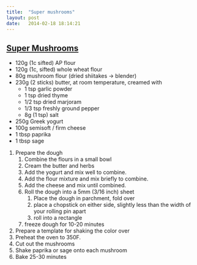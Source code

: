 ```yaml
---
title:  "Super mushrooms"
layout: post
date:   2014-02-18 18:14:21
---
```


[Super Mushrooms](http://www.warpzoneprints.com/go/sample-page/mario_mushroom_01/)
---------------
* 120g (1c sifted) AP flour
* 120g (1c, sifted) whole wheat flour
* 80g mushroom flour (dried shiitakes -> blender)
* 230g (2 sticks) butter, at room temperature, creamed with
	* 1 tsp garlic powder
	* 1 tsp dried thyme
	* 1/2 tsp dried marjoram
	* 1/3 tsp freshly ground pepper
	* 8g (1 tsp) salt
* 250g Greek yogurt
* 100g semisoft / firm cheese
* 1 tbsp paprika 
* 1 tbsp sage

1. Prepare the dough
	1. Combine the flours in a small bowl
	2. Cream the butter and herbs
	3. Add the yogurt and mix well to combine.
	4. Add the flour mixture and mix briefly to combine.
	5. Add the cheese and mix until combined.
	6. Roll the dough into a 5mm (3/16 inch) sheet
		1. Place the dough in parchment, fold over
		2. place a chopstick on either side, slightly less than the width of your rolling pin apart
		3. roll into a rectangle
	7. freeze dough for 10-20 minutes
2. Prepare a template for shaking the color over
3. Preheat the oven to 350F.
4. Cut out the mushrooms
5. Shake paprika or sage onto each mushroom
6. Bake 25-30 minutes
